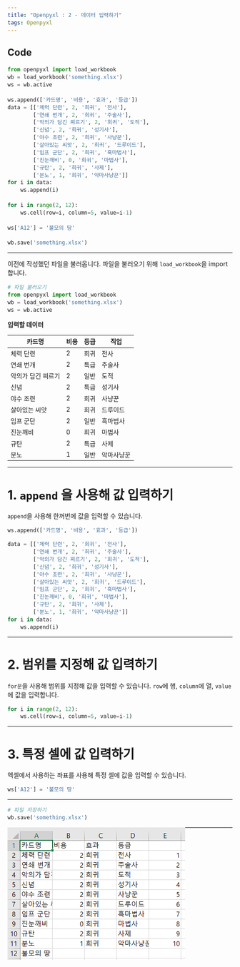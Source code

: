```yaml
---
title: "Openpyxl : 2 - 데이터 입력하기"
tags: Openpyxl
---
```






## Code

```python
from openpyxl import load_workbook
wb = load_workbook('something.xlsx')
ws = wb.active

ws.append(['카드명', '비용', '효과', '등급'])
data = [['체력 단련', 2, '희귀', '전사'],
        ['연쇄 번개', 2, '희귀', '주술사'],
        ['악의가 담긴 찌르기', 2, '희귀', '도적'],
        ['신념', 2, '희귀', '성기사'],
        ['야수 조련', 2, '희귀', '사냥꾼'],
        ['살아있는 씨앗', 2, '희귀', '드루이드'],
        ['임프 군단', 2, '희귀', '흑마법사'],
        ['진눈깨비', 0, '희귀', '마법사'],
        ['규탄', 2, '희귀', '사제'],
        ['분노', 1, '희귀', '악마사냥꾼']]
for i in data:
    ws.append(i)

for i in range(2, 12):
    ws.cell(row=i, column=5, value=i-1)

ws['A12'] = '불모의 땅'

wb.save('something.xlsx')
```



---



이전에 작성했던 파일을 불러옵니다. 파일을 불러오기 위해 `load_workbook`을 import 합니다.

```python
# 파일 불러오기
from openpyxl import load_workbook
wb = load_workbook('something.xlsx')
ws = wb.active
```

**입력할 데이터**

| 카드명             | 비용 | 등급 | 직업       |
| ------------------ | ---- | :--- | ---------- |
| 체력 단련          | 2    | 희귀 | 전사       |
| 연쇄 번개          | 2    | 특급 | 주술사     |
| 악의가 담긴 찌르기 | 2    | 일반 | 도적       |
| 신념               | 2    | 특급 | 성기사     |
| 야수 조련          | 2    | 희귀 | 사냥꾼     |
| 살아있는 씨앗      | 2    | 희귀 | 드루이드   |
| 임프 군단          | 2    | 일반 | 흑마법사   |
| 진눈깨비           | 0    | 희귀 | 마법사     |
| 규탄               | 2    | 특급 | 사제       |
| 분노               | 1    | 일반 | 악마사냥꾼 |



---



# 1. `append` 을 사용해 값 입력하기

`append`을 사용해 한꺼번에 값을 입력할 수 있습니다.

```python
ws.append(['카드명', '비용', '효과', '등급'])
```

```python
data = [['체력 단련', 2, '희귀', '전사'],
        ['연쇄 번개', 2, '희귀', '주술사'],
        ['악의가 담긴 찌르기', 2, '희귀', '도적'],
        ['신념', 2, '희귀', '성기사'],
        ['야수 조련', 2, '희귀', '사냥꾼'],
        ['살아있는 씨앗', 2, '희귀', '드루이드'],
        ['임프 군단', 2, '희귀', '흑마법사'],
        ['진눈깨비', 0, '희귀', '마법사'],
        ['규탄', 2, '희귀', '사제'],
        ['분노', 1, '희귀', '악마사냥꾼']]
for i in data:
    ws.append(i)
```



---



# 2. 범위를 지정해 값 입력하기

`for문`을 사용해 범위를 지정해 값을 입력할 수 있습니다. `row`에 행, `column`에 열, `value`에 값을 입력합니다. 

```python
for i in range(2, 12):
    ws.cell(row=i, column=5, value=i-1)
```



---



# 3. 특정 셀에 값 입력하기

엑셀에서 사용하는 좌표를 사용해 특정 셀에 값을 입력할 수 있습니다.

```python
ws['A12'] = '불모의 땅'
```



---



```python
# 파일 저장하기
wb.save('something.xlsx')
```

<img src="https://github.com/B31l/B31l/blob/main/img-io/Openpyxl/2%EB%A7%88%EB%AC%B4%EB%A6%AC.png?raw=true" align="left">



---

